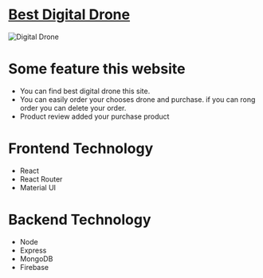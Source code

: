 # [Best Digital Drone](https://digital-drone.web.app/)
![Digital Drone](https://i.postimg.cc/nrQHstkJ/drone.png)

# Some feature this website
* You can find best digital drone this site.
* You can easily order your chooses drone and purchase. if you can rong order you can delete your order.
* Product review added your purchase product

# Frontend Technology
* React
* React Router
* Material UI

# Backend Technology
* Node 
* Express
* MongoDB
* Firebase
